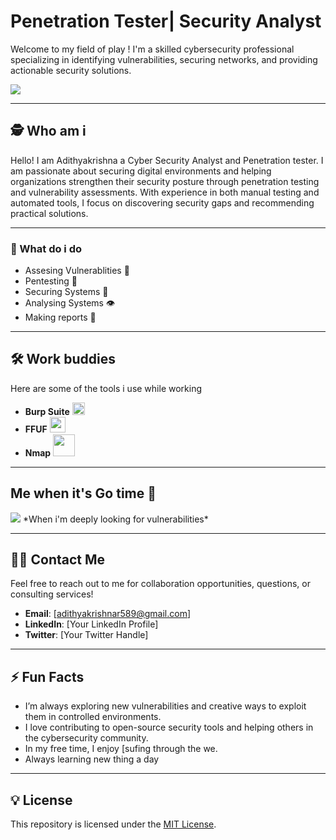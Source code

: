 # Penetration Tester| Security Analyst

Welcome to my field of play ! I'm  a skilled cybersecurity professional specializing in identifying vulnerabilities, securing networks, and providing actionable security solutions. 

<img src="https://media0.giphy.com/media/v1.Y2lkPTc5MGI3NjExNTVsZTVucWJqdjI4MWZ0M2pnYnpqZGs5amJjdzFkcXppZnMyY3JmdiZlcD12MV9pbnRlcm5hbF9naWZfYnlfaWQmY3Q9Zw/QpAbvUz7jLFbq/giphy.gif"/>

---

## 🕵️ Who am i 

Hello! I am Adithyakrishna a Cyber Security Analyst and Penetration tester. I am passionate about securing digital environments and helping organizations strengthen their security posture through penetration testing and vulnerability assessments. With experience in both manual testing and automated tools, I focus on discovering security gaps and recommending practical solutions.

---

### 💼 What do i do 
- Assesing Vulnerablities 🔎
- Pentesting 🔧
- Securing Systems 🔐
-  Analysing Systems 👁️
-  Making reports 📑
---
## 🛠️ Work buddies

Here are some of the tools i use while working

- **Burp Suite** <img src="https://cdn4.iconfinder.com/data/icons/macaron-1/48/BurpSuite-512.png" width="20"/>
- **FFUF** <img src="https://avatars.githubusercontent.com/u/42502069?s=280&v=4" width="25"/>   
- **Nmap** <img src="https://www.vhv.rs/dpng/d/608-6083498_nmap-logo-hd-png-download.png" width="35"/>

---
## Me when it's Go time 🚨
<img src ="https://media2.giphy.com/media/v1.Y2lkPTc5MGI3NjExNTZtM2IydjNseWM3dzRqcXBmenZvNnYzemNoOWlqanVpdTlqZzdlOCZlcD12MV9pbnRlcm5hbF9naWZfYnlfaWQmY3Q9Zw/Vgi5B3KLFC3s0bNGFi/giphy.gif"/>
*When i'm deeply looking for vulnerabilities*




---
## 🧑‍💻 Contact Me

Feel free to reach out to me for collaboration opportunities, questions, or consulting services!

- **Email**: [adithyakrishnar589@gmail.com]
- **LinkedIn**: [Your LinkedIn Profile]
- **Twitter**: [Your Twitter Handle]

---

## ⚡️ Fun Facts

- I’m always exploring new vulnerabilities and creative ways to exploit them in controlled environments.
- I love contributing to open-source security tools and helping others in the cybersecurity community.
- In my free time, I enjoy [sufing through the we.
- Always learning new thing a day  

---

## 💡 License

This repository is licensed under the [MIT License](LICENSE).

